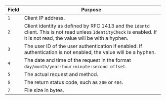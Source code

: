 |       Field      |                                                                                Purpose                                                                                  |
| ---------------- | ----------------------------------------------------------------------------------------------------------------------------------------------------------------------- |
|        `1`       | Client IP address.                                                                                                                                                      |
|        `2`       | Client identity as defined by RFC 1413 and the `identd` client. This is not read unless `IdentityCheck` is enabled. If it is not read, the value will be with a hyphen. |
|        `3`       | The user ID of the user authentication if enabled. If authentication is not enabled, the value will be a hyphen.                                                        |
|        `4`       | The date and time of the request in the format `day/month/year:hour:minute:second offset`.                                                                              |
|        `5`       | The actual request and method.                                                                                                                                          |
|        `6`       | The return status code, such as `200` or `404`.                                                                                                                         |
|        `7`       | File size in bytes.                                                                                                                                                     |
